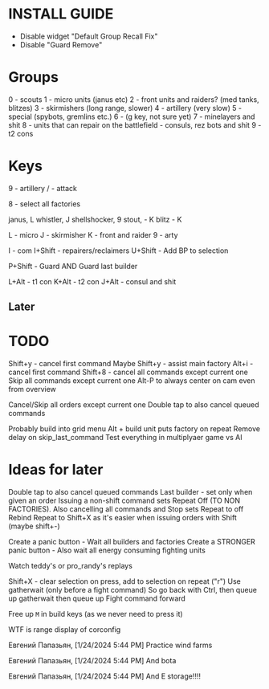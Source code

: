 # INSTALL GUIDE

* Disable widget "Default Group Recall Fix"
* Disable "Guard Remove"

# Groups

0 - scouts 
1 - micro units (janus etc)
2 - front units and raiders? (med tanks, blitzes)
3 - skirmishers (long range, slower)
4 - artillery (very slow)
5 - special (spybots, gremlins etc.)
6 - (g key, not sure yet)
7 - minelayers and shit
8 - units that can repair on the battlefield - consuls, rez bots and shit
9 - t2 cons

# Keys

9 - artillery
/ - attack

8 - select all factories

janus, L
whistler, J
shellshocker, 9
stout, - K
blitz - K

L - micro
J - skirmisher
K - front and raider
9 - arty

I - com
I+Shift - repairers/reclaimers
U+Shift - Add BP to selection

P+Shift - Guard AND Guard last builder

L+Alt - t1 con
K+Alt - t2 con
J+Alt - consul and shit





## Later

# TODO
Shift+y - cancel first command
Maybe
Shift+y - assist main factory
Alt+i - cancel first command
Shift+8 - cancel all commands except current one
Skip all commands except current one
Alt-P to always center on cam even from overview

Cancel/Skip all orders except current one
Double tap to also cancel queued commands

Probably build into grid menu Alt + build unit puts factory on repeat
Remove delay on skip_last_command
Test everything in multiplyaer game vs AI



# Ideas for later

Double tap to also cancel queued commands
Last builder - set only when given an order
Issuing a non-shift command sets Repeat Off (TO NON FACTORIES).
Also cancelling all commands and Stop sets Repeat to off
Rebind Repeat to Shift+X as it's easier when issuing orders with Shift (maybe shift+-)

Create a panic button - Wait all builders and factories
Create a STRONGER panic button - Also wait all energy consuming fighting units

Watch teddy's or pro_randy's replays

Shift+X - clear selection on press, add to selection on repeat ("r")
Use gatherwait (only before a fight command)
So go back with Ctrl, then queue up gatherwait then queue up Fight command forward

Free  up `M` in build keys (as we never need to press it)

WTF is range display of corconfig

Евгений Папазьян, [1/24/2024 5:44 PM]
Practice wind farms

Евгений Папазьян, [1/24/2024 5:44 PM]
And bota

Евгений Папазьян, [1/24/2024 5:44 PM]
And E storage!!!!